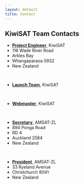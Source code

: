 ```yaml
---
layout: default
title: Contact
---
```

<div class="container">

## KiwiSAT Team Contacts

* [**Project Engineer**](mailto:engineering@kiwisat.org.nz), KiwiSAT
* 116 Wade River Road
* Arkles Bay
* Whangaparaoa 0932
* New Zealand

&nbsp;

* [**Launch Team**](mailto:launch@kiwisat.org.nz), KiwiSAT

&nbsp;

* [**Webmaster**](mailto:webmaster@kiwisat.org.nz), KiwiSAT

&nbsp;

* [**Secretary**](mailto:iana@kcbbs.gen.nz), AMSAT-ZL
* 894 Ponga Road
* RD 4
* Auckland 2584
* New Zealand

&nbsp;

* [**President**](mailto:president@kiwisat.org.nz), AMSAT-ZL
* 33 Ryeland Avenue
* Christchurch 8041
* New Zealand

</div>
